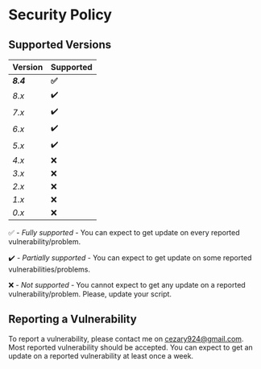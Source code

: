 # Security Policy

## Supported Versions

| Version | Supported |
| - | - |
| **_8.4_** | **:white_check_mark:** |
| _8.x_ | :heavy_check_mark: |
| _7.x_ | :heavy_check_mark: |
| _6.x_ | :heavy_check_mark: |
| _5.x_ | :heavy_check_mark: |
| _4.x_ | :x: |
| _3.x_ | :x: |
| _2.x_ | :x: |
| _1.x_ | :x: |
| _0.x_ | :x: |

:white_check_mark: - _Fully supported_ - You can expect to get update on every reported vulnerability/problem.

:heavy_check_mark: - _Partially supported_ - You can expect to get update on some reported vulnerabilities/problems.

:x: - _Not supported_ - You cannot expect to get any update on a reported vulnerability/problem. Please, update your script.

## Reporting a Vulnerability

To report a vulnerability, please contact me on cezary924@gmail.com. 
Most reported vulnerability should be accepted. You can expect to get 
an update on a reported vulnerability at least once a week.

